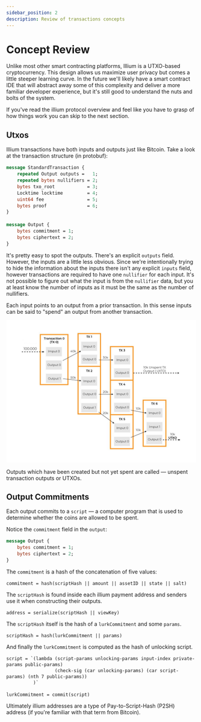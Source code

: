 ```yaml
---
sidebar_position: 2
description: Review of transactions concepts
---
```


# Concept Review

Unlike most other smart contracting platforms, Illium is a UTXO-based cryptocurrency. This design allows us maximize
user privacy but comes a little steeper learning curve. In the future we'll likely have a smart contract IDE that will
abstract away some of this complexity and deliver a more familiar developer experience, but it's still good to understand
the nuts and bolts of the system. 

If you've read the illium protocol overview and feel like you have to grasp of how things work you can skip to the next
section.

## Utxos

Illium transactions have both inputs and outputs just like Bitcoin. Take a look at the transaction structure (in protobuf):

```protobuf
message StandardTransaction {
    repeated Output outputs =   1;
    repeated bytes nullifiers = 2;
    bytes txo_root            = 3;
    Locktime locktime         = 4;
    uint64 fee                = 5;
    bytes proof               = 6;
}

message Output {
    bytes commitment = 1;
    bytes ciphertext = 2;
}
```

It's pretty easy to spot the outputs. There's an explicit `outputs` field. However, the inputs are a little less obvious. 
Since we're intentionally trying to hide the information about the inputs there isn't any explicit `inputs` field,
however transactions are required to have one `nullifier` for each input. It's not possible to figure out what the input
is from the `nullifier` data, but you at least know the number of inputs as it must be the same as the number of nullifiers. 

Each input points to an output from a prior transaction. In this sense inputs can be said to "spend" an output from another 
transaction. 

![Utxos](/img/utxo.jpg)

Outputs which have been created but not yet spent are called ― unspent transaction outputs or UTXOs.

## Output Commitments

Each output commits to a `script` ― a computer program that is used to determine whether the coins are allowed to
be spent. 

Notice the `commitment` field in the `output`:
```protobuf
message Output {
    bytes commitment = 1;
    bytes ciphertext = 2;
}
```

The `commitment` is a hash of the concatenation of five values:

```
commitment = hash(scriptHash || amount || assetID || state || salt)
```

The `scriptHash` is found inside each illium payment address and senders use it when constructing their outputs.

```
address = serialize(scriptHash || viewKey)
```

The `scriptHash` itself is the hash of a `lurkCommitment` and some `params`. 

```
scriptHash = hash(lurkCommitment || params)
```

And finally the `lurkCommitment` is computed as the hash of unlocking script.

```
script = `(lambda (script-params unlocking-params input-index private-params public-params)
                  (check-sig (car unlocking-params) (car script-params) (nth 7 public-params))
          )`

lurkCommitment = commit(script)          
```

Ultimately illium addresses are a type of Pay-to-Script-Hash (P2SH) address (if you're familiar with that term from Bitcoin).